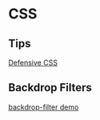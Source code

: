 # CSS

## Tips

[Defensive CSS](https://defensivecss.dev/)

## Backdrop Filters

[backdrop-filter demo](https://codepen.io/ZoranJambor/pen/ExbroQV)